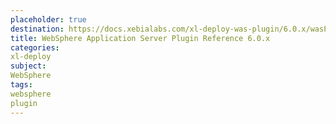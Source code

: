 ```yaml
---
placeholder: true
destination: https://docs.xebialabs.com/xl-deploy-was-plugin/6.0.x/wasPluginManual.html
title: WebSphere Application Server Plugin Reference 6.0.x
categories:
xl-deploy
subject:
WebSphere
tags:
websphere
plugin
---
```

